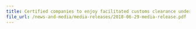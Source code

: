 ```yaml
---
title: Certified companies to enjoy facilitated customs clearance under new Singapore-Thailand arrangement
file_url: /news-and-media/media-releases/2018-06-29-media-release.pdf
---
```

